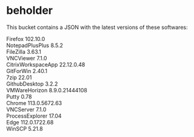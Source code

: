 # beholder
This bucket contains a JSON with the latest versions of these softwares:

Firefox            102.10.0        
NotepadPlusPlus    8.5.2           
FileZilla          3.63.1          
VNCViewer          7.1.0           
CitrixWorkspaceApp 22.12.0.48      
GitForWin          2.40.1          
7zip               22.01           
GithubDesktop      3.2.2           
VMWareHorizon      8.9.0.21444108  
Putty              0.78            
Chrome             113.0.5672.63   
VNCServer          7.1.0           
ProcessExplorer    17.04           
Edge               112.0.1722.68   
WinSCP             5.21.8          



